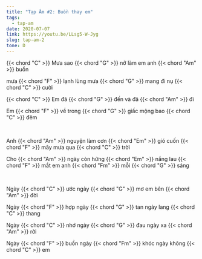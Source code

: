 ```yaml
---
title: "Tạp Âm #2: Buồn thay em"
tags:
  - tap-am
date: 2020-07-07
link: https://youtu.be/LLsg5-W-Jyg
slug: tap-am-2
tone: D
---
```

{{< chord "C" >}} Mưa sao {{< chord "G" >}} nỡ làm em anh {{< chord "Am" >}} buồn

mưa {{< chord "F" >}} lạnh lùng mưa {{< chord "G" >}} mang đi nụ {{< chord "C" >}} cười

{{< chord "C" >}} Em đã {{< chord "G" >}} đến và đã {{< chord "Am" >}} đi

Em {{< chord "F" >}} về trong {{< chord "G" >}} giấc mộng bao {{< chord "C" >}} đêm

<br>

Anh {{< chord "Am" >}} nguyện làm cơn {{< chord "Em" >}} gió cuốn {{< chord "F" >}} mây mưa qua {{< chord "C" >}} trời

Cho {{< chord "Am" >}} ngày còn hửng {{< chord "Em" >}} nắng lau {{< chord "F" >}} mắt em anh {{< chord "Fm" >}} mỗi {{< chord "G" >}} sáng

<br>

Ngày {{< chord "C" >}} ước ngày {{< chord "G" >}} mơ em bên {{< chord "Am" >}} đời

Ngày {{< chord "F" >}} hợp ngày {{< chord "G" >}} tan ngày lang {{< chord "C" >}} thang

Ngày {{< chord "C" >}} nhớ ngày {{< chord "G" >}} đau ngày xa {{< chord "Am" >}} rời

Ngày {{< chord "F" >}} buồn ngày {{< chord "Fm" >}} khóc ngày không {{< chord "C" >}} em
